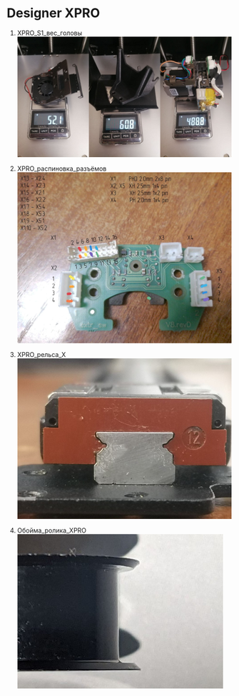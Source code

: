 # Designer XPRO

1. XPRO_S1_вес_головы
![XPRO_S1_вес_головы](./img/XPRO_S1_вес_головы.jpg)

2. XPRO_распиновка_разъёмов
![XPRO_распиновка_разъёмов](./img/XPRO_распиновка_разъёмов.jpg)

3. XPRO_рельса_X
![XPRO_рельса_X](./img/XPRO_рельса_X.jpg)

4. Обойма_ролика_XPRO
![Обойма_ролика_XPRO](./img/Обойма_ролика_XPRO.jpg)